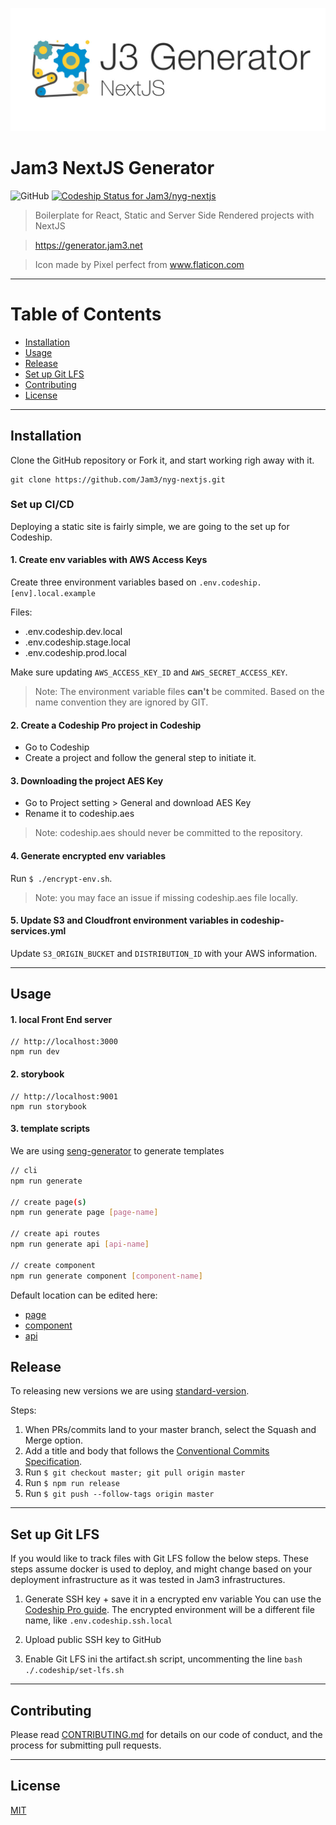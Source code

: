 <p align="center">
  <a href="https://terminalizer.com">
    <img src="docs/logo.jpg"/>
  </a>
</p>

# Jam3 NextJS Generator

![GitHub](https://img.shields.io/github/license/jam3/nyg-nextjs)
[![Codeship Status for Jam3/nyg-nextjs](https://app.codeship.com/projects/0fcd63a0-29d6-0138-cc17-02df0a7848fa/status?branch=master)](https://app.codeship.com/projects/384142)

> Boilerplate for React, Static and Server Side Rendered projects with NextJS

> https://generator.jam3.net

> Icon made by Pixel perfect from www.flaticon.com

---

# Table of Contents

- [Installation](#installation)
- [Usage](#usage)
- [Release](#release)
- [Set up Git LFS](#setupgitlfs)
- [Contributing](#contributing)
- [License](#license)

---

## Installation

Clone the GitHub repository or Fork it, and start working righ away with it.

```
git clone https://github.com/Jam3/nyg-nextjs.git
```

### Set up CI/CD

Deploying a static site is fairly simple, we are going to the set up for Codeship.

#### 1. Create env variables with AWS Access Keys

Create three environment variables based on `.env.codeship.[env].local.example`

Files:

- .env.codeship.dev.local
- .env.codeship.stage.local
- .env.codeship.prod.local

Make sure updating `AWS_ACCESS_KEY_ID` and `AWS_SECRET_ACCESS_KEY`.

> Note: The environment variable files **can't** be commited. Based on the name convention they are ignored by GIT.

#### 2. Create a Codeship Pro project in Codeship

- Go to Codeship
- Create a project and follow the general step to initiate it.

#### 3. Downloading the project AES Key

- Go to Project setting > General and download AES Key
- Rename it to codeship.aes

> Note: codeship.aes should never be committed to the repository.

#### 4. Generate encrypted env variables

Run `$ ./encrypt-env.sh`.

> Note: you may face an issue if missing codeship.aes file locally.

#### 5. Update S3 and Cloudfront environment variables in codeship-services.yml

Update `S3_ORIGIN_BUCKET` and `DISTRIBUTION_ID` with your AWS information.

---

## Usage

#### 1. local Front End server

```
// http://localhost:3000
npm run dev
```

#### 2. storybook

```
// http://localhost:9001
npm run storybook
```

#### 3. template scripts

We are using [seng-generator](https://github.com/mediamonks/seng-generator) to generate templates

```bash
// cli
npm run generate

// create page(s)
npm run generate page [page-name]

// create api routes
npm run generate api [api-name]

// create component
npm run generate component [component-name]
```

Default location can be edited here:

- [page](scripts/templates/page/.senggenerator)
- [component](scripts/templates/component/.senggenerator)
- [api](scripts/templates/api/.senggenerator)

## Release

To releasing new versions we are using [standard-version](https://github.com/conventional-changelog/standard-version).

Steps:

1. When PRs/commits land to your master branch, select the Squash and Merge option.
2. Add a title and body that follows the [Conventional Commits Specification](https://www.conventionalcommits.org).
3. Run `$ git checkout master; git pull origin master`
4. Run `$ npm run release`
5. Run `$ git push --follow-tags origin master`


---

## Set up Git LFS

If you would like to track files with Git LFS follow the below steps. These steps assume docker is used to deploy, and might change based on your deployment infrastructure as it was tested in Jam3 infrastructures.

1. Generate SSH key + save it in a encrypted env variable
   You can use the [Codeship Pro guide](https://github.com/codeship-library/docker-utilities/tree/master/ssh-helper). The encrypted environment will be a different file name, like `.env.codeship.ssh.local`

2. Upload public SSH key to GitHub

3. Enable Git LFS ini the artifact.sh script, uncommenting the line `bash ./.codeship/set-lfs.sh`


---

## Contributing

Please read [CONTRIBUTING.md](CONTRIBUTING.md) for details on our code of conduct, and the process for submitting
pull requests.

---

## License

[MIT](LICENSE)
